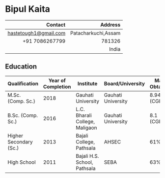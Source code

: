 <!---
# hello world!
![profile pic](https://images.pexels.com/photos/771742/pexels-photo-771742.jpeg?auto=compress&cs=tinysrgb&dpr=1&w=500)

Languages |Built-in Features|
----------|-----------------|
C++|AOT<br>Object Oriented<br>Statically typed<br>Type casting<br>Manual memory management<br>Pointer<br>Recursion Function<br>Multi threading concurrency<br>Polymorphism<br>Inheritance<br>Abstract Class
C|AOT<br>Procedural<br>Statically types<br>Manual memory management
golang|AOT<br>Procedural<br>Statically typed<br>Type safe<br>channel<br>optional type unsafe package<br>Type casting<br>Type can implement Methods<br>interfaces<br>Multi tasking concurrency using go routines
dart|AOT<br>JIT<br>Object Oriented<br>Garbage collected<br>Type safe<br>Optional dynamically typed<br>Asynchronous support




multi tasking concurrency   = doing multiple work by single resource<br>
multi threading concurrency = doing single work by multiple resource<br>
type safe= compiler can check whether you're using the right types. eg: printf("%s",42); will crash in C lang

[my cv](./cv.md)
-->
# Bipul Kaita

| Contact | Address |
| ------:| -----------:|
| hastetough1@gmail.com   | Patacharkuchi,Assam |
| +91 7086267799 | 781326 |
|     | India |

## Education

| Qualification | Year of Completion | Institute | Board/University | Mark Obtained |
| ------------- | ------------------ | --------- | ---------------- | ------------- |
| M.Sc. (Comp. Sc.) | 2018 | Gauhati University | Gauhati University | 8.94 (CGPA) |
| B.Sc. (Comp. Sc.) | 2016 | L.C. Bharali College,<br>Maligaon | Gauhati University | 8.1 (CGPA) |
| Higher Secondary (Sc.) | 2013 | Bajali College,<br>Pathsala | AHSEC | 61% |
| High School | 2011 | Bajali H.S. School,<br>Pathsala | SEBA|63% |
